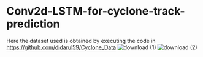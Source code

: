 # Conv2d-LSTM-for-cyclone-track-prediction
Here the dataset used is obtained by executing the code in https://github.com/didarul59/Cyclone_Data
![download (1)](https://github.com/didarul59/Conv2d-LSTM-for-cyclone-track-prediction/assets/91020920/435e3f82-7541-483b-8c09-1934af678fbd)
![download (2)](https://github.com/didarul59/Conv2d-LSTM-for-cyclone-track-prediction/assets/91020920/2fc7bc65-3773-4963-af6c-2c6d8d005634)
